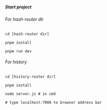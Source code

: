 ##### Start project

###### For hash-router dir 

```shell
cd [hash-router dir]

pnpm install

pnpm run dev
```

###### For history

```shell
cd [history-router dir]

pnpm install

node server.js # in cmd

# type localhost:7000 to browser address bar
```

